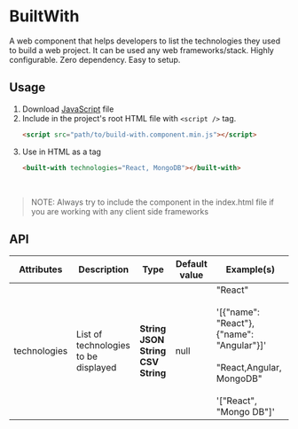 # BuiltWith

A web component that helps developers to list the technologies they used to build a web project. It can be used any web frameworks/stack. Highly configurable. Zero dependency. Easy to setup.

## Usage
1. Download  [JavaScript](https://raw.githubusercontent.com/djhemath/BuiltWith/main/dist/built-with.component.min.js) file
2. Include in the project's root HTML file with `<script />` tag.    
    ```html
	<script src="path/to/build-with.component.min.js"></script>
	```
3. Use in HTML as a tag
	```html
	<built-with technologies="React, MongoDB"></built-with>
	```
<br />

>	NOTE: Always try to include the component in the index.html file if you are working with any client side frameworks

## API
| Attributes   | Description | Type | Default value | Example(s) |
|     --     | --  |  -- |       --      | -- |
| technologies | List of technologies <br /> to be displayed | **String** <br /> **JSON String** <br /> **CSV String**     | null | "React" <br/><br/> '[{"name": "React"}, {"name": "Angular"}]' <br /><br/> "React,Angular, MongoDB" <br /><br/> '["React", "Mongo DB"]' |
